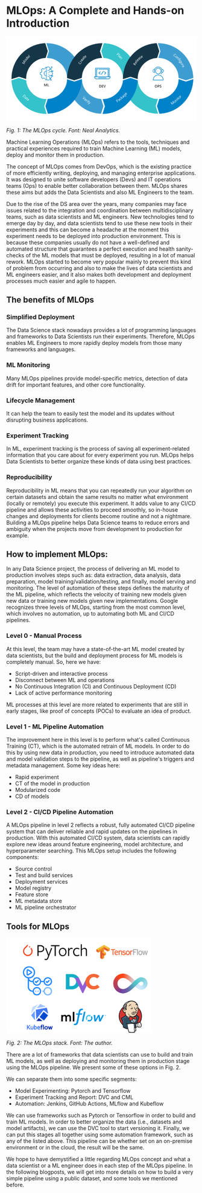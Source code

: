 # MLOps: A Complete and Hands-on Introduction

<img src="./images/MLOps.png" alt="MLOps-Cycle" width="600"/>

*Fig. 1: The MLOps cycle. Font: Neal Analytics.*

<!-- ![MLOps-Cycle](./images/MLOps.png) -->

Machine Learning Operations (MLOps) refers to the tools, techniques and practical experiences required to train Machine
Learning (ML) models, deploy and monitor them in production.

The concept of MLOps comes from DevOps, which is the existing practice of more efficiently writing, deploying, and
managing enterprise applications. It was designed to unite software developers (Devs) and IT operations teams (Ops) to
enable better collaboration between them. MLOps shares these aims but adds the Data Scientists and also ML Engineers to
the team.

Due to the rise of the DS area over the years, many companies may face issues related to the integration and
coordination between multidisciplinary teams, such as data scientists and ML engineers. New technologies tend to emerge
day by day, and data scientists tend to use these new tools in their experiments and this can become a headache at the
moment this experiment needs to be deployed into production environment. This is because these companies usually do not
have a well-defined and automated structure that guarantees a perfect execution and health sanity-checks of the ML
models that must be deployed, resulting in a lot of manual rework. MLOps started to become very popular mainly to
prevent this kind of problem from occurring and also to make the lives of data scientists and ML engineers easier, and
it also makes both development and deployment processes much easier and agile to happen.

## The benefits of MLOps

### Simplified Deployment

The Data Science stack nowadays provides a lot of programming languages and frameworks to Data Scientists run their
experiments. Therefore, MLOps enables ML Engineers to more rapidly deploy models from those many frameworks and
languages.

### ML Monitoring

Many MLOps pipelines provide model-specific metrics, detection of data drift for important features, and other core
functionality.

### Lifecycle Management

It can help the team to easily test the model and its updates without disrupting business applications.

### Experiment Tracking

In ML, experiment tracking is the process of saving all experiment-related information that you care about for every
experiment you run. MLOps helps Data Scientists to better organize these kinds of data using best practices.

### Reproducibility

Reproducibility in ML means that you can repeatedly run your algorithm on certain datasets and obtain the same results
no matter what environment (locally or remotely) you execute this experiment. It adds value to any CI/CD pipeline and
allows these activities to proceed smoothly, so in-house changes and deployments for clients become routine and not a
nightmare. Building a MLOps pipeline helps Data Science teams to reduce errors and ambiguity when the projects move from
development to production for example.

## How to implement MLOps:

In any Data Science project, the process of delivering an ML model to production involves steps such as: data
extraction, data analysis, data preparation, model training/validation/testing, and finally, model serving and
monitoring. The level of automation of these steps defines the maturity of the ML pipeline, which reflects the velocity
of training new models given new data or training new models given new implementations. Google recognizes three levels
of MLOps, starting from the most common level, which involves no automation, up to automating both ML and CI/CD
pipelines.

### Level 0 - Manual Process

At this level, the team may have a state-of-the-art ML model created by data scientists, but the build and deployment
process for ML models is completely manual. So, here we have:

- Script-driven and interactive process
- Disconnect between ML and operations
- No Continuous Integration (CI) and Continuous Deployment (CD)
- Lack of active performance monitoring

ML processes at this level are more related to experiments that are still in early stages, like proof of concepts (POCs)
to evaluate an idea of product.

### Level 1 - ML Pipeline Automation

The improvement here in this level is to perform what's called Continuous Training (CT), which is the automated retrain
of ML models. In order to do this by using new data in production, you need to introduce automated data and model
validation steps to the pipeline, as well as pipeline's triggers and metadata management. Some key ideas here:

- Rapid experiment
- CT of the model in production
- Modularized code
- CD of models

### Level 2 - CI/CD Pipeline Automation

A MLOps pipeline in level 2 reflects a robust, fully automated CI/CD pipeline system that can deliver reliable and rapid
updates on the pipelines in production. With this automated CI/CD system, data scientists can rapidly explore new ideas
around feature engineering, model architecture, and hyperparameter searching. This MLOps setup includes the following
components:

- Source control
- Test and build services
- Deployment services
- Model registry
- Feature store
- ML metadata store
- ML pipeline orchestrator

## Tools for MLOps

<img src="./images/MLOps-Stack.png" alt="MLOps-Stack" width="384"/>

*Fig. 2: The MLOps stack. Font: The author.*

<!-- ![MLOps-Stack](./images/MLOps-Stack.png) -->

There are a lot of frameworks that data scientists can use to build and train ML models, as well as deploying and
monitoring them in production stage using the MLOps pipeline. We present some of these options in Fig. 2.

We can separate them into some specific segments:

- Model Experimenting: Pytorch and Tensorflow
- Experiment Tracking and Report: DVC and CML
- Automation: Jenkins, GitHub Actions, MLflow and Kubeflow

We can use frameworks such as Pytorch or Tensorflow in order to build and train ML models. In order to better organize
the data (i.e., datasets and model artifacts), we can use the DVC tool to start versioning it. Finally, we can put this
stages all together using some automation framework, such as any of the listed above. This pipeline can be whether set
on an on-premise environment or in the cloud, the result will be the same.

We hope to have demystified a little regarding MLOps concept and what a data scientist or a ML engineer does in each
step of the MLOps pipeline. In the following blogposts, we will get into more details on how to build a very simple
pipeline using a public dataset, and some tools we mentioned before.